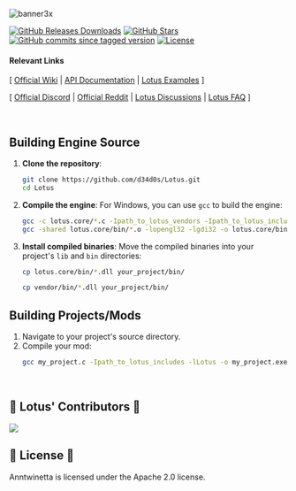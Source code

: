 ![banner3x](https://github.com/user-attachments/assets/414cf8b5-ae3f-4469-bbf1-59ecae33bd28)

[![GitHub Releases Downloads](https://img.shields.io/github/downloads/d34d0s/Lotus/total)](https://github.com/d34d0s/Lotus/releases)
[![GitHub Stars](https://img.shields.io/github/stars/d34d0s/Lotus?style=flat&label=stars)](https://github.com/d34d0s/Lotus/stargazers)
[![GitHub commits since tagged version](https://img.shields.io/github/commits-since/d34d0s/Lotus/Lotus.1.0.2024)](https://github.com/d34d0s/Lotus/commits/master)
[![License](https://img.shields.io/badge/license-apache%2Flibpng-green.svg)](LICENSE)

#### Relevant Links

[  [Official Wiki](https://github.com/d34d0s/Lotus/wiki) | [API Documentation](https://github.com/d34d0s/Lotus/wiki/Lotus-API-Docs) | [Lotus Examples](https://github.com/d34d0s/Lotus/tree/main/examples) ]
  
[ [Official Discord](https://discord.gg/kreGBCVsQQ) | [Official Reddit](https://www.reddit.com/r/LotusEngine/) | [Lotus Discussions](https://github.com/d34d0s/Lotus/discussions) | [Lotus FAQ](https://github.com/d34d0s/Lotus/wiki/Lotus-FAQ) ]

</br>


## Building Engine Source

1. **Clone the repository**:
    ```bash
    git clone https://github.com/d34d0s/Lotus.git
    cd Lotus
    ```

2. **Compile the engine**:
    For Windows, you can use `gcc` to build the engine:
    ```bash
    gcc -c lotus.core/*.c -Ipath_to_lotus_vendors -Ipath_to_lotus_includes -DLOTUS_EXPORT -o lotus.core/bin/*.o
    gcc -shared lotus.core/bin/*.o -lopengl32 -lgdi32 -o lotus.core/bin/Lotus.dll
    ```

3. **Install compiled binaries**:
    Move the compiled binaries into your project's `lib` and `bin` directories:
    ```bash
    cp lotus.core/bin/*.dll your_project/bin/
    ```
    ```bash
    cp vendor/bin/*.dll your_project/bin/
    ```

## Building Projects/Mods

1. Navigate to your project's source directory.
2. Compile your mod:
    ```bash
    gcc my_project.c -Ipath_to_lotus_includes -lLotus -o my_project.exe
    ```

</br>

<h2> 🪷 Lotus' Contributors 🪷 </h2>

<a href="https://github.com/d34d0s/Lotus/graphs/contributors">
  <img src="https://contrib.rocks/image?repo=d34d0s/Lotus&max=500&columns=20&anon=1" />
</a>

</br>

<h2> 🪷 License 🪷 </h2>

Anntwinetta is licensed under the Apache 2.0 license.

